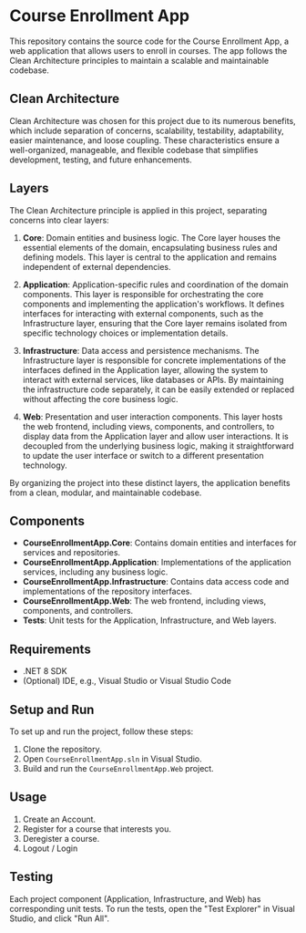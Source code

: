 # Course Enrollment App

This repository contains the source code for the Course Enrollment App, a web application that allows users to enroll in courses. The app follows the Clean Architecture principles to maintain a scalable and maintainable codebase.

## Clean Architecture

Clean Architecture was chosen for this project due to its numerous benefits, which include separation of concerns, scalability, testability, adaptability, easier maintenance, and loose coupling. These characteristics ensure a well-organized, manageable, and flexible codebase that simplifies development, testing, and future enhancements.

## Layers

The Clean Architecture principle is applied in this project, separating concerns into clear layers:

1. **Core**: Domain entities and business logic. The Core layer houses the essential elements of the domain, encapsulating business rules and defining models. This layer is central to the application and remains independent of external dependencies.

2. **Application**: Application-specific rules and coordination of the domain components. This layer is responsible for orchestrating the core components and implementing the application's workflows. It defines interfaces for interacting with external components, such as the Infrastructure layer, ensuring that the Core layer remains isolated from specific technology choices or implementation details.

3. **Infrastructure**: Data access and persistence mechanisms. The Infrastructure layer is responsible for concrete implementations of the interfaces defined in the Application layer, allowing the system to interact with external services, like databases or APIs. By maintaining the infrastructure code separately, it can be easily extended or replaced without affecting the core business logic.

4. **Web**: Presentation and user interaction components. This layer hosts the web frontend, including views, components, and controllers, to display data from the Application layer and allow user interactions. It is decoupled from the underlying business logic, making it straightforward to update the user interface or switch to a different presentation technology.

By organizing the project into these distinct layers, the application benefits from a clean, modular, and maintainable codebase.

## Components

- **CourseEnrollmentApp.Core**: Contains domain entities and interfaces for services and repositories.
- **CourseEnrollmentApp.Application**: Implementations of the application services, including any business logic.
- **CourseEnrollmentApp.Infrastructure**: Contains data access code and implementations of the repository interfaces.
- **CourseEnrollmentApp.Web**: The web frontend, including views, components, and controllers.
- **Tests**: Unit tests for the Application, Infrastructure, and Web layers.

## Requirements

- .NET 8 SDK
- (Optional) IDE, e.g., Visual Studio or Visual Studio Code

## Setup and Run

To set up and run the project, follow these steps:

1. Clone the repository.
2. Open `CourseEnrollmentApp.sln` in Visual Studio.
3. Build and run the `CourseEnrollmentApp.Web` project.

## Usage
1. Create an Account.
2. Register for a course that interests you.
3. Deregister a course.
4. Logout / Login

## Testing

Each project component (Application, Infrastructure, and Web) has corresponding unit tests. To run the tests, open the "Test Explorer" in Visual Studio, and click "Run All".
